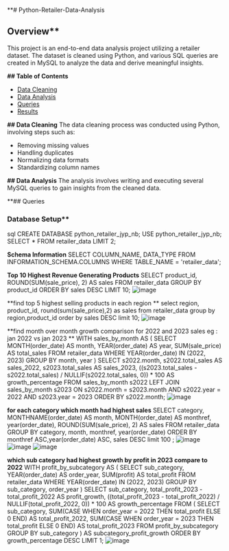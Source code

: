 **# Python-Retailer-Data-Analysis

## Overview**
This project is an end-to-end data analysis project utilizing a retailer dataset. The dataset is cleaned using Python, and various SQL queries are created in MySQL to analyze the data and derive meaningful insights.

**## Table of Contents**
- [Data Cleaning](#data-cleaning)
- [Data Analysis](#data-analysis)
- [Queries](#queries)
- [Results](#results)


**## Data Cleaning**
The data cleaning process was conducted using Python, involving steps such as:
- Removing missing values
- Handling duplicates
- Normalizing data formats
- Standardizing column names

**## Data Analysis**
The analysis involves writing and executing several MySQL queries to gain insights from the cleaned data.

**## Queries
### Database Setup**
sql
CREATE DATABASE python_retailer_jyp_nb;
USE python_retailer_jyp_nb;
SELECT * FROM retailer_data LIMIT 2;

**Schema Information**
SELECT COLUMN_NAME, DATA_TYPE FROM INFORMATION_SCHEMA.COLUMNS WHERE TABLE_NAME = 'retailer_data';

**Top 10 Highest Revenue Generating Products**
SELECT product_id, ROUND(SUM(sale_price), 2) AS sales
FROM retailer_data
GROUP BY product_id
ORDER BY sales DESC
LIMIT 10;
![image](https://github.com/user-attachments/assets/1394d2df-7e68-427c-9fb2-25e6147c7b5f)


**find top 5 highest selling products in each region **
select 
region,
product_id,
round(sum(sale_price),2) as sales
from 
retailer_data
group by 
region,product_id
order by sales DESC
limit 10;
![image](https://github.com/user-attachments/assets/4a9bdac6-630b-44a8-aaf3-f41a06ca5beb)


**find month over month growth comparison for 2022 and 2023 sales eg : jan 2022 vs jan 2023 **
WITH sales_by_month AS (
SELECT 
MONTH(order_date) AS month,
YEAR(order_date) AS year,
SUM(sale_price) AS total_sales
FROM 
retailer_data
WHERE 
YEAR(order_date) IN (2022, 2023)
GROUP BY 
month, year
)
SELECT 
s2022.month,
s2022.total_sales AS sales_2022,
s2023.total_sales AS sales_2023,
((s2023.total_sales - s2022.total_sales) / NULLIF(s2022.total_sales, 0)) * 100 AS growth_percentage
FROM 
sales_by_month s2022
LEFT JOIN 
sales_by_month s2023
ON 
s2022.month = s2023.month
AND 
s2022.year = 2022
AND 
s2023.year = 2023
ORDER BY 
s2022.month;
![image](https://github.com/user-attachments/assets/d30bf550-f2ca-442b-b40f-9e18da00e02d)

**for each category which month had highest sales**
SELECT category,
MONTHNAME(order_date) AS month,
MONTH(order_date) AS monthref,
year(order_date),
ROUND(SUM(sale_price), 2) AS sales
FROM retailer_data
GROUP BY category, month, monthref, year(order_date)
ORDER BY monthref ASC,year(order_date) ASC, sales DESC
limit 100
;
![image](https://github.com/user-attachments/assets/1c9353ae-2c13-4e17-a61d-18ed7ec4672f)
![image](https://github.com/user-attachments/assets/66785745-c708-4eb5-83f4-6007ba366787)
![image](https://github.com/user-attachments/assets/a271b545-5e5f-4600-8ca4-a4e909b40a10)


**which sub category had highest growth by profit in 2023 compare to 2022**
WITH profit_by_subcategory AS (
SELECT 
sub_category,
YEAR(order_date) AS order_year,
SUM(profit) AS total_profit
FROM 
retailer_data
WHERE 
YEAR(order_date) IN (2022, 2023)
GROUP BY 
sub_category, order_year
)
SELECT 
sub_category,
total_profit_2023 - total_profit_2022 AS profit_growth,
((total_profit_2023 - total_profit_2022) / NULLIF(total_profit_2022, 0)) * 100 AS growth_percentage
FROM (
SELECT 
sub_category,
SUM(CASE WHEN order_year = 2022 THEN total_profit ELSE 0 END) AS total_profit_2022,
SUM(CASE WHEN order_year = 2023 THEN total_profit ELSE 0 END) AS total_profit_2023
FROM 
profit_by_subcategory
GROUP BY 
sub_category
) AS subcategory_profit_growth
ORDER BY 
growth_percentage DESC
LIMIT 1;
![image](https://github.com/user-attachments/assets/5009101b-4a8a-42cf-b16f-4f396b2e2d67)
